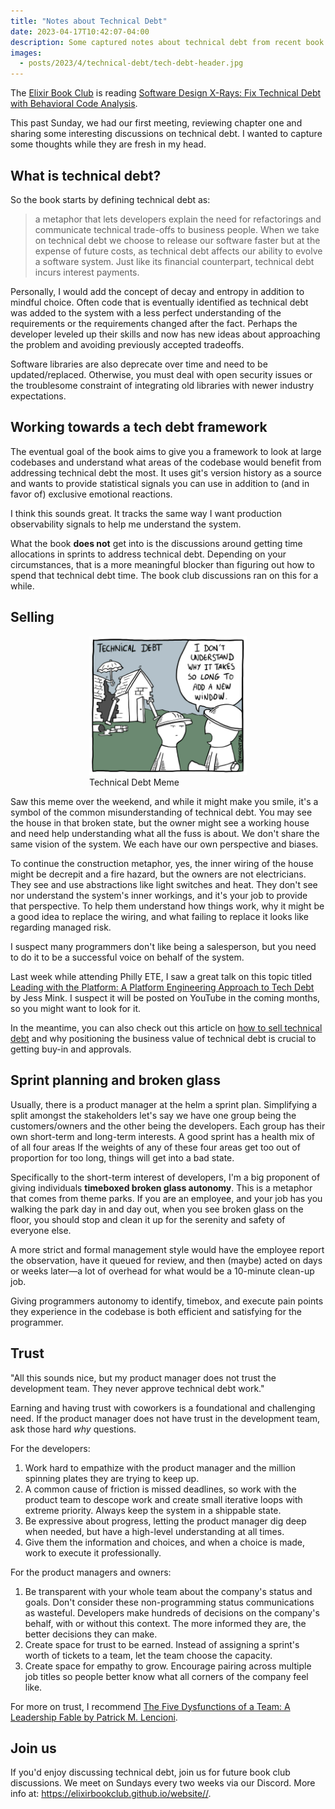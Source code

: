 ```yaml
---
title: "Notes about Technical Debt"
date: 2023-04-17T10:42:07-04:00
description: Some captured notes about technical debt from recent book club discussions.
images:
  - posts/2023/4/technical-debt/tech-debt-header.jpg
---
```


The [Elixir Book Club][2] is reading [Software Design X-Rays:
Fix Technical Debt with Behavioral Code Analysis][1]. 

[1]: https://pragprog.com/titles/atevol/software-design-x-rays/
[2]: https://elixirbookclub.github.io/website//

This past Sunday, we had our first meeting, reviewing chapter one and sharing some interesting discussions on technical debt. I wanted to capture some thoughts while they are fresh in my head. 

## What is technical debt?

So the book starts by defining technical debt as:

> a metaphor that lets developers explain the need for refactorings and communicate technical trade-offs to business people. When we take on technical debt we choose to release our software faster but at the expense of future costs, as technical debt affects our ability to evolve a software system. Just like its financial counterpart, technical debt incurs interest payments.

Personally, I would add the concept of decay and entropy in addition to mindful choice. Often code that is eventually identified as technical debt was added to the system with a less perfect understanding of the requirements or the requirements changed after the fact. Perhaps the developer leveled up their skills and now has new ideas about approaching the problem and avoiding previously accepted tradeoffs. 

Software libraries are also deprecate over time and need to be updated/replaced. Otherwise, you must deal with open security issues or the troublesome constraint of integrating old libraries with newer industry expectations.

## Working towards a tech debt framework

The eventual goal of the book aims to give you a framework to look at large codebases and understand what areas of the codebase would benefit from addressing technical debt the most. It uses git's version history as a source and wants to provide statistical signals you can use in addition to (and in favor of) exclusive emotional reactions.

I think this sounds great. It tracks the same way I want production observability signals to help me understand the system.

What the book **does not** get into is the discussions around getting time allocations in sprints to address technical debt. Depending on your circumstances, that is a more meaningful blocker than figuring out how to spend that technical debt time. The book club discussions ran on this for a while.

## Selling 

<figure style="width: 50%; margin: 0 auto;">
<img src="tech-debt-meme.jpg" alt="Construction worker in front of a very broken house being asked why it takes so long to add a new window." data-action="zoom" />
<figcaption>Technical Debt Meme</figcaption>
</figure>

Saw this meme over the weekend, and while it might make you smile, it's a symbol of the common misunderstanding of technical debt. You may see the house in that broken state, but the owner might see a working house and need help understanding what all the fuss is about. We don't share the same vision of the system. We each have our own perspective and biases.

To continue the construction metaphor, yes, the inner wiring of the house might be decrepit and a fire hazard, but the owners are not electricians. They see and use abstractions like light switches and heat. They don't see nor understand the system's inner workings, and it's your job to provide that perspective. To help them understand how things work, why it might be a good idea to replace the wiring, and what failing to replace it looks like regarding managed risk.

I suspect many programmers don't like being a salesperson, but you need to do it to be a successful voice on behalf of the system.

Last week while attending Philly ETE, I saw a great talk on this topic titled [Leading with the Platform: A Platform Engineering Approach to Tech Debt][3] by Jess Mink. I suspect it will be posted on YouTube in the coming months, so you might want to look for it.

[3]: https://2023.phillyemergingtech.com/session/leading-with-the-platform-a-platform-engineering-approach-to-tech-debt/

In the meantime, you can also check out this article on [how to sell technical debt][4] and why positioning the business value of technical debt is crucial to getting buy-in and approvals.

[4]: https://thoughtbot.com/blog/selling-technical-debt-to-the-business

## Sprint planning and broken glass

Usually, there is a product manager at the helm a sprint plan. Simplifying a split amongst the stakeholders let's say we have one group being the customers/owners and the other being the developers. Each group has their own short-term and long-term interests. A good sprint has a health mix of of all four areas If the weights of any of these four areas get too out of proportion for too long, things will get into a bad state.

Specifically to the short-term interest of developers, I'm a big proponent of giving individuals **timeboxed broken glass autonomy**. This is a metaphor that comes from theme parks. If you are an employee, and your job has you walking the park day in and day out, when you see broken glass on the floor, you should stop and clean it up for the serenity and safety of everyone else. 

A more strict and formal management style would have the employee report the observation, have it queued for review, and then (maybe) acted on days or weeks later—a lot of overhead for what would be a 10-minute clean-up job.

Giving programmers autonomy to identify, timebox, and execute pain points they experience in the codebase is both efficient and satisfying for the programmer.

## Trust

"All this sounds nice, but my product manager does not trust the development team. They never approve technical debt work."

Earning and having trust with coworkers is a foundational and challenging need. If the product manager does not have trust in the development team, ask those hard _why_ questions.

For the developers:

1. Work hard to empathize with the product manager and the million spinning plates they are trying to keep up.
2. A common cause of friction is missed deadlines, so work with the product team to descope work and create small iterative loops with extreme priority. Always keep the system in a shippable state.
3. Be expressive about progress, letting the product manager dig deep when needed, but have a high-level understanding at all times.
4. Give them the information and choices, and when a choice is made, work to execute it professionally.

For the product managers and owners: 

1. Be transparent with your whole team about the company's status and goals. Don't consider these non-programming status communications as wasteful. Developers make hundreds of decisions on the company's behalf, with or without this context. The more informed they are, the better decisions they can make. 
2. Create space for trust to be earned. Instead of assigning a sprint's worth of tickets to a team, let the team choose the capacity.
3. Create space for empathy to grow. Encourage pairing across multiple job titles so people better know what all corners of the company feel like.

For more on trust, I recommend [The Five Dysfunctions of a Team: A Leadership Fable by Patrick M. Lencioni][5]. 

[5]: https://bookshop.org/p/books/the-five-dysfunctions-of-a-team-a-leadership-fable-patrick-m-lencioni/9742373

## Join us

If you'd enjoy discussing technical debt, join us for future book club discussions. We meet on Sundays every two weeks via our Discord. More info at: <https://elixirbookclub.github.io/website//>.
